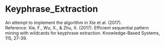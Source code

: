 # Keyphrase_Extraction

An attempt to implement the algorithm in Xie et al. (2017).   
Reference: Xie, F., Wu, X., & Zhu, X. (2017). Efficient sequential pattern mining with wildcards for keyphrase extraction. Knowledge-Based Systems, 115, 27-39.

